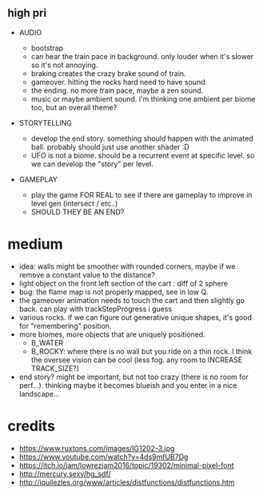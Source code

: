 ## high pri

- AUDIO
  - bootstrap
  - can hear the train pace in background. only louder when it's slower so it's not annoying.
  - braking creates the crazy brake sound of train.
  - gameover. hitting the rocks hard need to have sound.
  - the ending. no more train pace, maybe a zen sound.
  - music or maybe ambient sound. i'm thinking one ambient per biome too, but an overall theme?

- STORYTELLING
  - develop the end story. something should happen with the animated ball. probably should just use another shader :D
  - UFO is not a biome. should be a recurrent event at specific level. so we can develop the "story" per level.

- GAMEPLAY
  - play the game FOR REAL to see if there are gameplay to improve in level gen (intersect / etc..)
  - SHOULD THEY BE AN END?

# medium

- idea: walls might be smoother with rounded corners, maybe if we remove a constant value to the distance?
- light object on the front left section of the cart : diff of 2 sphere
- bug: the flame map is not properly mapped, see in low Q.
- the gameover animation needs to touch the cart and then slightly go back. can play with trackStepProgress i guess
- various rocks. if we can figure out generative unique shapes, it's good for "remembering" position.
- more biomes, more objects that are uniquely positioned.
  - B_WATER
  - B_ROCKY: where there is no wall but you ride on a thin rock. I think the oversee vision can be cool (less fog. any room to INCREASE TRACK_SIZE?)
- end story? might be important, but not too crazy (there is no room for perf...). thinking maybe it becomes blueish and you enter in a nice landscape...

# credits

- https://www.ruxtons.com/images/IG1202-3.jpg
- https://www.youtube.com/watch?v=4ds9mfUB7Dg
- https://itch.io/jam/lowrezjam2016/topic/19302/minimal-pixel-font
- http://mercury.sexy/hg_sdf/
- http://iquilezles.org/www/articles/distfunctions/distfunctions.htm
